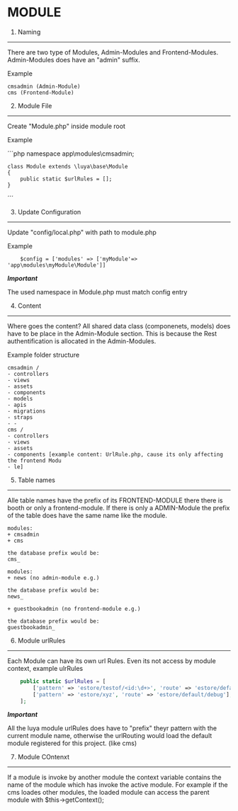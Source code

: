MODULE
=================

1. Naming
---------
There are two type of Modules, Admin-Modules and Frontend-Modules. Admin-Modules does have an "admin" suffix.

Example
```
cmsadmin (Admin-Module)
cms (Frontend-Module)
```
2. Module File
--------------

Create "Module.php" inside module root

Example

´´´php
    namespace app\modules\cmsadmin;

    class Module extends \luya\base\Module
    {
        public static $urlRules = [];
    }
´´´


3. Update Configuration
-----------------------

Update "config/local.php" with path to module.php

Example

```
    $config = ['modules' => ['myModule'=> 'app\modules\myModule\Module']]
```

***Important***

The used namespace in Module.php must match config entry

4. Content
----------
Where goes the content? All shared data class (componenets, models) does have to be place in the Admin-Module section. This is because the Rest authentification is allocated in the Admin-Modules.

Example folder structure
```
cmsadmin /
- controllers
- views
- assets
- components
- models
- apis
- migrations
- straps
- - 
cms /
- controllers
- views
- assets
- components [example content: UrlRule.php, cause its only affecting the frontend Modu
- le]
```

5. Table names
--------------
Alle table names have the prefix of its FRONTEND-MODULE there there is booth or only a frontend-module. If there is only a ADMIN-Module the prefix of the table does have the same name like the module.

```
modules:
+ cmsadmin
+ cms

the database prefix would be:
cms_
```
```
modules:
+ news (no admin-module e.g.)

the database prefix would be:
news_
```
```
+ guestbookadmin (no frontend-module e.g.)

the database prefix would be:
guestbookadmin_
```

6. Module urlRules
-----------------
Each Module can have its own url Rules. Even its not access by module context, example ulrRules

```php
    public static $urlRules = [
        ['pattern' => 'estore/testof/<id:\d+>', 'route' => 'estore/default/debug'],
        ['pattern' => 'estore/xyz', 'route' => 'estore/default/debug'],
    ];
```

***Important***

All the luya module urlRules does have to "prefix" theyr pattern with the current module name, otherwise the urlRouting would load the default module registered for this project. (like cms)

7. Module COntenxt
-------------------
If a module is invoke by another module the context variable contains the name of the module which has invoke the active module. For example if the cms loades other modules, the loaded module can access the 
parent module with $this->getContext();